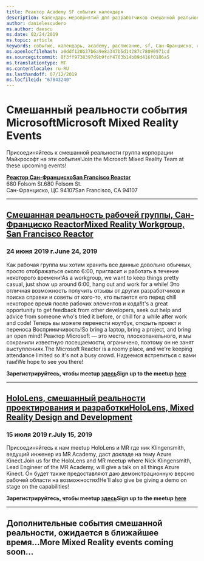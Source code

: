 ```yaml
---
title: Реактор Academy SF события календаря
description: Календарь мероприятий для разработчиков смешанной реальности на Reactor в Сан-Франциско.
author: danielescudero
ms.author: daescu
ms.date: 02/24/2019
ms.topic: article
keywords: событие, календарь, academy, расписание, sf, Сан-Франциско, reactor
ms.openlocfilehash: a0ddf120b37b6a9e8a347b5d14287c78090971cd
ms.sourcegitcommit: 8f3ff9738397d9b9fdf4703b14b89d416f0186a5
ms.translationtype: MT
ms.contentlocale: ru-RU
ms.lasthandoff: 07/12/2019
ms.locfileid: "67843240"
---
```

# <a name="microsoft-mixed-reality-events"></a><span data-ttu-id="6fe96-104">Смешанный реальности события Microsoft</span><span class="sxs-lookup"><span data-stu-id="6fe96-104">Microsoft Mixed Reality Events</span></span>

<span data-ttu-id="6fe96-105">Присоединяйтесь к смешанной реальности группа корпорации Майкрософт на эти события!</span><span class="sxs-lookup"><span data-stu-id="6fe96-105">Join the Microsoft Mixed Reality Team at these upcoming events!</span></span>

<span data-ttu-id="6fe96-106">**[Реактор Сан-Франциско](https://developer.microsoft.com/reactor/#ReactorSF)**</span><span class="sxs-lookup"><span data-stu-id="6fe96-106">**[San Francisco Reactor](https://developer.microsoft.com/reactor/#ReactorSF)**</span></span><br>
<span data-ttu-id="6fe96-107">680 Folsom St.</span><span class="sxs-lookup"><span data-stu-id="6fe96-107">680 Folsom St.</span></span><br>
<span data-ttu-id="6fe96-108">Сан-Франциско, ЦС 94107</span><span class="sxs-lookup"><span data-stu-id="6fe96-108">San Francisco, CA 94107</span></span>


---
## <a name="mixed-reality-workgroup-san-francisco-reactorhttpsemea01safelinksprotectionoutlookcomurlhttps3a2f2fwwwmeetupcom2fhololens-mr2fdata027c017cdaescu40microsoftcom7ca8ddee063b7949a9992308d6903e62b07c72f988bf86f141af91ab2d7cd011db477c17c07c636854994961124360sdataymnaaiwvxij700mo9gj2boz4w82bgkdjdhijhytfczcfu3dreserved0"></a><span data-ttu-id="6fe96-109">**[Смешанная реальность рабочей группы, Сан-Франциско Reactor](https://emea01.safelinks.protection.outlook.com/?url=https%3A%2F%2Fwww.meetup.com%2Fhololens-mr%2F&data=02%7C01%7Cdaescu%40microsoft.com%7Ca8ddee063b7949a9992308d6903e62b0%7C72f988bf86f141af91ab2d7cd011db47%7C1%7C0%7C636854994961124360&sdata=YmnAAiWVxIJ700mO9gj%2BOz4W8%2BgKDjDhiJhYtfCzCFU%3D&reserved=0)**</span><span class="sxs-lookup"><span data-stu-id="6fe96-109">**[Mixed Reality Workgroup, San Francisco Reactor](https://emea01.safelinks.protection.outlook.com/?url=https%3A%2F%2Fwww.meetup.com%2Fhololens-mr%2F&data=02%7C01%7Cdaescu%40microsoft.com%7Ca8ddee063b7949a9992308d6903e62b0%7C72f988bf86f141af91ab2d7cd011db47%7C1%7C0%7C636854994961124360&sdata=YmnAAiWVxIJ700mO9gj%2BOz4W8%2BgKDjDhiJhYtfCzCFU%3D&reserved=0)**</span></span>
### <a name="june-24-2019"></a><span data-ttu-id="6fe96-110">24 июня 2019 г.</span><span class="sxs-lookup"><span data-stu-id="6fe96-110">June 24, 2019</span></span>
<span data-ttu-id="6fe96-111">Как рабочая группа мы хотим хранить все данные довольно обычных, просто отображаться около 6:00, пригласит и работать в течение некоторого времени!</span><span class="sxs-lookup"><span data-stu-id="6fe96-111">As a workgroup, we want to keep things pretty casual, just show up around 6:00, hang out and work for a while!</span></span> <span data-ttu-id="6fe96-112">Это отличная возможность получить отзывы от других разработчиков и поиска справки и советы от кого-то, кто пытается его перед chill некоторое время после рабочих элементов и кода!</span><span class="sxs-lookup"><span data-stu-id="6fe96-112">It's a great opportunity to get feedback from other developers, seek out help and advice from someone who's tried it before, or chill for a while after work and code!</span></span> <span data-ttu-id="6fe96-113">Теперь вы можете перенести ноутбук, открыть проект и переноса Восприимчивость!</span><span class="sxs-lookup"><span data-stu-id="6fe96-113">So bring a laptop, bring a project, and bring an open mind!</span></span> <span data-ttu-id="6fe96-114">Реактор Microsoft — это место, плоскопанельного, и мы сохранили известную посещаемости, ограничено, поэтому он не занят выступлениях.</span><span class="sxs-lookup"><span data-stu-id="6fe96-114">The Microsoft Reactor is a roomy place, and we're keeping attendance limited so it's not a busy crowd.</span></span> <span data-ttu-id="6fe96-115">Надеемся встретиться с вами там!</span><span class="sxs-lookup"><span data-stu-id="6fe96-115">We hope to see you there!</span></span>

<span data-ttu-id="6fe96-116">**Зарегистрируйтесь, чтобы meetup [здесь](https://emea01.safelinks.protection.outlook.com/?url=https%3A%2F%2Fwww.meetup.com%2Fhololens-mr%2F&data=02%7C01%7Cdaescu%40microsoft.com%7Ca8ddee063b7949a9992308d6903e62b0%7C72f988bf86f141af91ab2d7cd011db47%7C1%7C0%7C636854994961124360&sdata=YmnAAiWVxIJ700mO9gj%2BOz4W8%2BgKDjDhiJhYtfCzCFU%3D&reserved=0)**</span><span class="sxs-lookup"><span data-stu-id="6fe96-116">**Sign up to the meetup [here](https://emea01.safelinks.protection.outlook.com/?url=https%3A%2F%2Fwww.meetup.com%2Fhololens-mr%2F&data=02%7C01%7Cdaescu%40microsoft.com%7Ca8ddee063b7949a9992308d6903e62b0%7C72f988bf86f141af91ab2d7cd011db47%7C1%7C0%7C636854994961124360&sdata=YmnAAiWVxIJ700mO9gj%2BOz4W8%2BgKDjDhiJhYtfCzCFU%3D&reserved=0)**</span></span>

---
## <a name="hololens-mixed-reality-design-and-developmenthttpswwwmeetupcomhololens-mrevents262616626"></a><span data-ttu-id="6fe96-117">**[HoloLens, смешанный реальности проектирования и разработки](https://www.meetup.com/hololens-mr/events/262616626/)**</span><span class="sxs-lookup"><span data-stu-id="6fe96-117">**[HoloLens, Mixed Reality Design and Development](https://www.meetup.com/hololens-mr/events/262616626/)**</span></span>
### <a name="july-15-2019"></a><span data-ttu-id="6fe96-118">15 июля 2019 г.</span><span class="sxs-lookup"><span data-stu-id="6fe96-118">July 15, 2019</span></span>
<span data-ttu-id="6fe96-119">Присоединяйтесь к нам meetup HoloLens и MR где ник Klingensmith, ведущий инженер из MR Academy, даст докладе на тему Azure Kinect.</span><span class="sxs-lookup"><span data-stu-id="6fe96-119">Join us for the HoloLens and MR meetup where Nick Klingensmith, Lead Engineer of the MR Academy, will give a talk on all things Azure Kinect.</span></span> <span data-ttu-id="6fe96-120">Он будет также предоставляют даю демонстрационную версию рабочей области на возможностях!</span><span class="sxs-lookup"><span data-stu-id="6fe96-120">He'll also give be giving a demo on stage on the capabilities!</span></span>

<span data-ttu-id="6fe96-121">**Зарегистрируйтесь, чтобы meetup [здесь](https://www.meetup.com/hololens-mr/events/262616626/)**</span><span class="sxs-lookup"><span data-stu-id="6fe96-121">**Sign up to the meetup [here](https://www.meetup.com/hololens-mr/events/262616626/)**</span></span>

---
## <a name="more-mixed-reality-events-coming-soon"></a><span data-ttu-id="6fe96-122">Дополнительные события смешанной реальности, ожидается в ближайшее время...</span><span class="sxs-lookup"><span data-stu-id="6fe96-122">More Mixed Reality events coming soon...</span></span>

